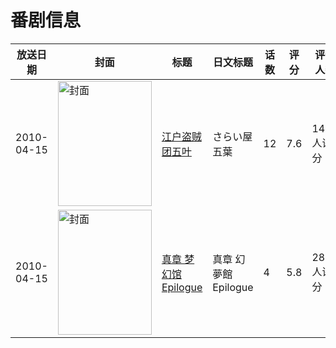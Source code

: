 # 番剧信息

|放送日期|封面|标题|日文标题|话数|评分|评分人数|
|---|---|---|---|---|---|---|
|2010-04-15|<img src="//lain.bgm.tv/pic/cover/c/13/43/4328_z8RCr.jpg" alt="封面" style="width:150px;height:200px;object-fit:cover;">|[江户盗贼团五叶](https://bangumi.tv/subject/4328)|さらい屋 五葉|12|7.6|1490人评分|
|2010-04-15|<img src="/img/no_icon_subject.png" alt="封面" style="width:150px;height:200px;object-fit:cover;">|[真章 梦幻馆 Epilogue](https://bangumi.tv/subject/72353)|真章 幻夢館 Epilogue|4|5.8|289人评分|
